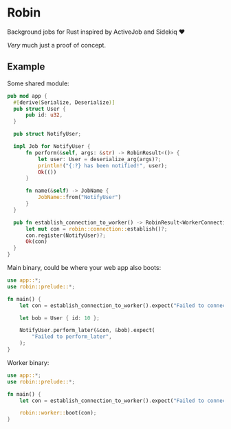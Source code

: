 # Robin

Background jobs for Rust inspired by ActiveJob and Sidekiq :heart:

*Very* much just a proof of concept.

## Example

Some shared module:

```rust
pub mod app {
  #[derive(Serialize, Deserialize)]
  pub struct User {
      pub id: u32,
  }

  pub struct NotifyUser;

  impl Job for NotifyUser {
      fn perform(&self, args: &str) -> RobinResult<()> {
          let user: User = deserialize_arg(args)?;
          println!("{:?} has been notified!", user);
          Ok(())
      }

      fn name(&self) -> JobName {
          JobName::from("NotifyUser")
      }
  }

  pub fn establish_connection_to_worker() -> RobinResult<WorkerConnection> {
      let mut con = robin::connection::establish()?;
      con.register(NotifyUser)?;
      Ok(con)
  }
}
```

Main binary, could be where your web app also boots:

```rust
use app::*;
use robin::prelude::*;

fn main() {
    let con = establish_connection_to_worker().expect("Failed to connect");

    let bob = User { id: 10 };

    NotifyUser.perform_later(&con, &bob).expect(
        "Failed to perform_later",
    );
}
```

Worker binary:
```rust
use app::*;
use robin::prelude::*;

fn main() {
    let con = establish_connection_to_worker().expect("Failed to connect");

    robin::worker::boot(con);
}
```
